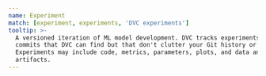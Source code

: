 ```yaml
---
name: Experiment
match: [experiment, experiments, 'DVC experiments']
tooltip: >-
  A versioned iteration of ML model development. DVC tracks experiments as Git
  commits that DVC can find but that don't clutter your Git history or branches.
  Experiments may include code, metrics, parameters, plots, and data and model
  artifacts.
---
```

